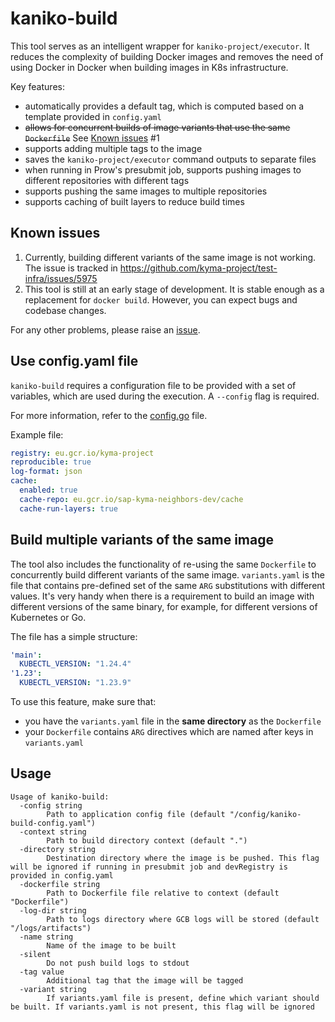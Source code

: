 # kaniko-build

This tool serves as an intelligent wrapper for `kaniko-project/executor`. It reduces the complexity of building Docker images and removes the need of using Docker in Docker when building images in K8s infrastructure.

Key features:
* automatically provides a default tag, which is computed based on a template provided in `config.yaml`
* ~~allows for concurrent builds of image variants that use the same `Dockerfile`~~ See [Known issues](#known-issues) #1
* supports adding multiple tags to the image
* saves the `kaniko-project/executor` command outputs to separate files
* when running in Prow's presubmit job, supports pushing images to different repositories with different tags 
* supports pushing the same images to multiple repositories
* supports caching of built layers to reduce build times

## Known issues

1. Currently, building different variants of the same image is not working. The issue is tracked in https://github.com/kyma-project/test-infra/issues/5975
2. This tool is still at an early stage of development. It is stable enough as a replacement for `docker build`. However, you can expect bugs and codebase changes.

For any other problems, please raise an [issue](https://github.com/kyma-project/test-infra/issues/new?assignees=&labels=area%2Fci%2C+bug&template=bug-report.md&title=kaniko-build:%20).

## Use config.yaml file

`kaniko-build` requires a configuration file to be provided with a set of variables, which are used during the execution.
A `--config` flag is required.

For more information, refer to the [config.go](./config.go) file.

Example file:
```yaml
registry: eu.gcr.io/kyma-project
reproducible: true
log-format: json
cache:
  enabled: true
  cache-repo: eu.gcr.io/sap-kyma-neighbors-dev/cache
  cache-run-layers: true
```

## Build multiple variants of the same image

The tool also includes the functionality of re-using the same `Dockerfile` to concurrently build different variants of the same image.
`variants.yaml` is the file that contains pre-defined set of the same `ARG` substitutions with different values.
It's very handy when there is a requirement to build an image with different versions of the same binary, for example, for different versions of Kubernetes or Go.

The file has a simple structure:
```yaml
'main':
  KUBECTL_VERSION: "1.24.4"
'1.23':
  KUBECTL_VERSION: "1.23.9"
```

To use this feature, make sure that:
* you have the `variants.yaml` file in the **same directory** as the `Dockerfile`
* your `Dockerfile` contains `ARG` directives which are named after keys in `variants.yaml`

## Usage

```
Usage of kaniko-build:
  -config string
        Path to application config file (default "/config/kaniko-build-config.yaml")
  -context string
        Path to build directory context (default ".")
  -directory string
        Destination directory where the image is be pushed. This flag will be ignored if running in presubmit job and devRegistry is provided in config.yaml
  -dockerfile string
        Path to Dockerfile file relative to context (default "Dockerfile")
  -log-dir string
        Path to logs directory where GCB logs will be stored (default "/logs/artifacts")
  -name string
        Name of the image to be built
  -silent
        Do not push build logs to stdout
  -tag value
        Additional tag that the image will be tagged
  -variant string
        If variants.yaml file is present, define which variant should be built. If variants.yaml is not present, this flag will be ignored
```
